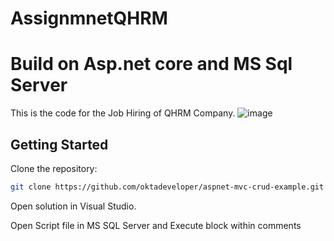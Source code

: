 # AssignmnetQHRM
# Build on Asp.net core and MS Sql Server
This is the code for the Job Hiring of QHRM Company.
![image](https://github.com/vishal-bot/AssignmnetQHRM/assets/63713281/1c49242c-36b9-474a-8261-d93f8bc5acd2)

## Getting Started

Clone the repository:

```sh
git clone https://github.com/oktadeveloper/aspnet-mvc-crud-example.git
```

Open solution in Visual Studio.

Open Script file in MS SQL Server and Execute block within comments

